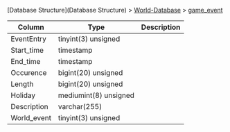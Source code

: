 [Database Structure](Database Structure) > [World-Database](World-Database) > [game_event](game_event)

Column | Type | Description
--- | --- | ---
EventEntry | tinyint(3) unsigned | 
Start_time | timestamp | 
End_time | timestamp | 
Occurence | bigint(20) unsigned | 
Length | bigint(20) unsigned | 
Holiday | mediumint(8) unsigned | 
Description | varchar(255) | 
World_event | tinyint(3) unsigned | 

